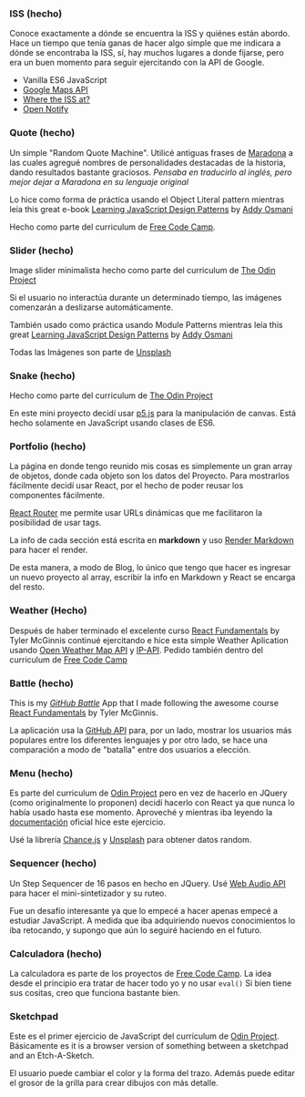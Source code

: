 ### ISS (hecho)

Conoce exactamente a dónde se encuentra la ISS y quiénes están abordo. Hace un tiempo que tenía ganas de hacer algo simple que me indicara a dónde se encontraba la ISS, sí, hay muchos lugares a donde fijarse, pero era un buen momento para seguir ejercitando con la API de Google.

- Vanilla ES6 JavaScript
- [Google Maps API](https://developers.google.com/maps/1)
- [Where the ISS at?](https://wheretheiss.at/)
- [Open Notify](http://open-notify.org/)

### Quote (hecho)

Un simple "Random Quote Machine". Utilicé antiguas frases de [Maradona](https://es.wikipedia.org/wiki/Diego_Armando_Maradona) a las cuales agregué nombres de personalidades destacadas de la historia, dando resultados bastante graciosos. *Pensaba en traducirlo al inglés, pero mejor dejar a Maradona en su lenguaje original*

Lo hice como forma de práctica usando el Object Literal pattern mientras leía this great e-book [Learning JavaScript Design Patterns](https://addyosmani.com/resources/essentialjsdesignpatterns/book/#modulepatternjavascript) by [Addy Osmani](https://addyosmani.com/)

Hecho como parte del curriculum de [Free Code Camp](https://www.freecodecamp.com/challenges/build-a-random-quote-machine).

### Slider (hecho)

Image slider minimalista hecho como parte del curriculum de [The Odin Project](https://www.theodinproject.com/courses/javascript-and-jquery/lessons/creating-an-image-carousel-slider)

Si el usuario no interactúa durante un determinado tiempo, las imágenes comenzarán a deslizarse automáticamente.

También usado como práctica usando Module Patterns mientras leía this great [Learning JavaScript Design Patterns](https://addyosmani.com/resources/essentialjsdesignpatterns/book/#modulepatternjavascript) by [Addy Osmani](https://addyosmani.com/)

Todas las Imágenes son parte de [Unsplash](https://unsplash.com/)

### Snake (hecho)

Hecho como parte del curriculum de [The Odin Project](https://www.theodinproject.com/courses/javascript-and-jquery/lessons/jquery-and-the-dom)

En este mini proyecto decidí usar [p5.js](https://p5js.org/) para la manipulación de canvas. Está hecho solamente en JavaScript usando clases de ES6.

### Portfolio (hecho)

La página en donde tengo reunido mis cosas es simplemente un gran array de objetos, donde cada objeto son los datos del Proyecto. Para mostrarlos fácilmente decidí usar React, por el hecho de poder reusar los componentes fácilmente.

[React Router](https://reacttraining.com/react-router/) me permite usar URLs dinámicas que me facilitaron la posibilidad de usar tags.

La info de cada sección está escrita en **markdown** y uso [Render Markdown](https://github.com/rexxars/react-markdown) para hacer el render.

De esta manera, a modo de Blog, lo único que tengo que hacer es ingresar un nuevo proyecto al array, escribir la info en Markdown y React se encarga del resto.

### Weather (Hecho)

Después de haber terminado el excelente curso [React Fundamentals](https://tylermcginnis.com) by Tyler McGinnis continué ejercitando e hice esta simple Weather Aplication usando [Open Weather Map API](http://openweathermap.org/) y [IP-API](http://ip-api.com/). Pedido también dentro del curriculum de
[Free Code Camp](https://www.freecodecamp.com/challenges/show-the-local-weather)

### Battle (hecho)

This is my *[GitHub Battle](https://milky-help.surge.sh)* App that I made following the awesome course [React Fundamentals](https://tylermcginnis.com) by Tyler McGinnis.

La aplicación usa la [GitHub API](https://developer.github.com/v3/) para, por un lado, mostrar los usuarios más populares entre los diferentes lenguajes y por otro lado, se hace una comparación a modo de "batalla" entre dos usuarios a elección.

### Menu (hecho)
Es parte del curriculum de [Odin Project](https://www.theodinproject.com/courses/javascript-and-jquery/lessons/manipulating-the-dom-with-jquery) pero en vez de hacerlo en JQuery (como originalmente lo proponen) decidí hacerlo con React ya que nunca lo había usado hasta ese momento. Aproveché y mientras iba leyendo la [documentación](https://facebook.github.io/react/docs/hello-world.html) oficial hice este ejercicio.

Usé la librería [Chance.js](http://chancejs.com/) y [Unsplash](https://unsplash.com/) para obtener datos random.

### Sequencer (hecho)

Un Step Sequencer de 16 pasos en hecho en JQuery. Usé [Web Audio API](https://webaudio.github.io/web-audio-api/) para hacer el mini-sintetizador y su ruteo.

Fue un desafío interesante ya que lo empecé a hacer apenas empecé a estudiar JavaScript. A medida que iba adquiriendo nuevos conocimientos lo iba retocando, y supongo que aún lo seguiré haciendo en el futuro.


### Calculadora (hecho)

La calculadora es parte de los proyectos de [Free Code Camp](https://www.freecodecamp.com/challenges/build-a-javascript-calculator). La idea desde el principio era tratar de hacer todo yo y no usar  `eval()`
Si bien tiene sus cositas, creo que funciona bastante bien.

### Sketchpad

Este es el primer ejercicio de JavaScript del currículum de [Odin Project](https://www.theodinproject.com/courses/web-development-101/lessons/javascript-and-jquery).
Básicamente es it is a browser version of something between a sketchpad and an Etch-A-Sketch.

El usuario puede cambiar el color y la forma del trazo. Además puede editar el grosor de la grilla para crear dibujos con más detalle.
